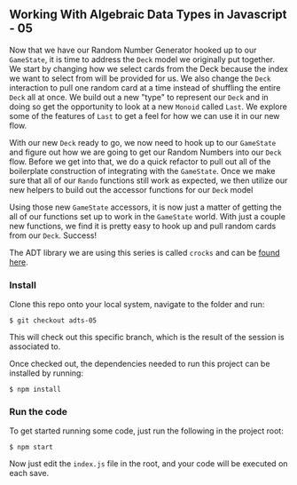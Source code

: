 ## Working With Algebraic Data Types in Javascript - 05
Now that we have our Random Number Generator hooked up to our `GameState`, it is time to address the `Deck` model we originally put together. We start by changing how we select cards from the Deck because the index we want to select from will be provided for us. We also change the `Deck` interaction to pull one random card at a time instead of shuffling the entire `Deck` all at once. We build out a new "type" to represent our `Deck` and in doing so get the opportunity to look at a new `Monoid` called `Last`. We explore some of the features of `Last` to get a feel for how we can use it in our new flow.

With our new `Deck` ready to go, we now need to hook up to our `GameState` and figure out how we are going to get our Random Numbers into our `Deck` flow. Before we get into that, we do a quick refactor to pull out all of the boilerplate construction of integrating with the `GameState`. Once we make sure that all of our `Rando` functions still work as expected, we then utilize our new helpers to build out the accessor functions for our `Deck` model

Using those new `GameState` accessors, it is now just a matter of getting the all of our functions set up to work in the `GameState` world. With just a couple new functions, we find it is pretty easy to hook up and pull random cards from our `Deck`. Success!

The ADT library we are using this series is called `crocks` and can be [found here](https://github.com/evilsoft/crocks).

### Install

Clone this repo onto your local system, navigate to the folder and run:

```
$ git checkout adts-05
```
This will check out this specific branch, which is the result of the session is associated to.

Once checked out, the dependencies needed to run this project can be installed by running:
```
$ npm install
```

### Run the code

To get started running some code, just run the following in the project root:

```
$ npm start
```

Now just edit the `index.js` file in the root, and your code will be executed on each save.
